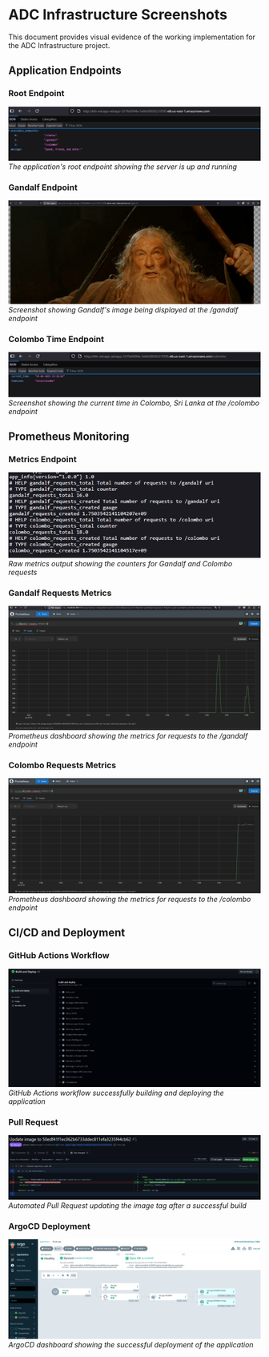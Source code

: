 # ADC Infrastructure Screenshots

This document provides visual evidence of the working implementation for the ADC Infrastructure project.

## Application Endpoints

### Root Endpoint
![Root Endpoint](/screenshots/root.png)
*The application's root endpoint showing the server is up and running*

### Gandalf Endpoint
![Gandalf Endpoint](/screenshots/gandalf.png)
*Screenshot showing Gandalf's image being displayed at the /gandalf endpoint*

### Colombo Time Endpoint
![Colombo Time](/screenshots/colombo.png)
*Screenshot showing the current time in Colombo, Sri Lanka at the /colombo endpoint*

## Prometheus Monitoring

### Metrics Endpoint
![Metrics Endpoint](/screenshots/metrics.png)
*Raw metrics output showing the counters for Gandalf and Colombo requests*

### Gandalf Requests Metrics
![Gandalf Metrics](/screenshots/gandalf_query.png)
*Prometheus dashboard showing the metrics for requests to the /gandalf endpoint*

### Colombo Requests Metrics
![Colombo Metrics](/screenshots/colombo_query.png)
*Prometheus dashboard showing the metrics for requests to the /colombo endpoint*

## CI/CD and Deployment

### GitHub Actions Workflow
![GitHub Actions](/screenshots/workflow.png)
*GitHub Actions workflow successfully building and deploying the application*

### Pull Request
![Pull Request](/screenshots/pr.png)
*Automated Pull Request updating the image tag after a successful build*

### ArgoCD Deployment
![ArgoCD](/screenshots/argocd.png)
*ArgoCD dashboard showing the successful deployment of the application*


